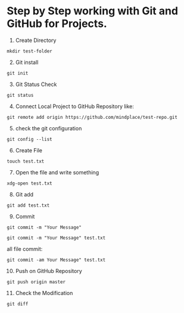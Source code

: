 # Step by Step working with Git and GitHub for Projects.
1. Create Directory
```
mkdir test-folder
```

2. Git install
```
git init
```

3. Git Status Check
```
git status
```

4. Connect Local Project to GitHub Repository like:
```
git remote add origin https://github.com/mindplace/test-repo.git
```

5. check the git configuration
```
git config --list
```

6. Create File
```
touch test.txt
```
7. Open the file and write something
``` 
xdg-open test.txt 
```

8. Git add
```
git add test.txt
```

9. Commit
```
git commit -m "Your Message"
```
```
git commit -m "Your Message" test.txt
```
all file commit:
```
git commit -am Your Message" test.txt
```

10. Push on GitHub Repository
```
git push origin master
```


11. Check the Modification
```
git diff
```
